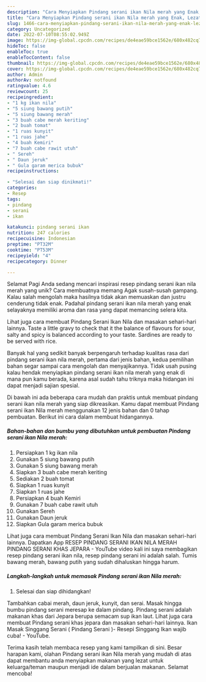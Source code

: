```yaml
---
description: "Cara Menyiapkan Pindang serani ikan Nila merah yang Enak, Lezat"
title: "Cara Menyiapkan Pindang serani ikan Nila merah yang Enak, Lezat"
slug: 1466-cara-menyiapkan-pindang-serani-ikan-nila-merah-yang-enak-lezat
category: Uncategorized
date: 2022-07-10T08:55:02.949Z
image: https://img-global.cpcdn.com/recipes/de4eae59bce1562e/680x482cq70/pindang-serani-ikan-nila-merah-foto-resep-utama.jpg
hideToc: false
enableToc: true
enableTocContent: false
thumbnail: https://img-global.cpcdn.com/recipes/de4eae59bce1562e/680x482cq70/pindang-serani-ikan-nila-merah-foto-resep-utama.jpg
cover: https://img-global.cpcdn.com/recipes/de4eae59bce1562e/680x482cq70/pindang-serani-ikan-nila-merah-foto-resep-utama.jpg
author: Admin
authorAv: notfound
ratingvalue: 4.6
reviewcount: 25
recipeingredient:
- "1 kg ikan nila"
- "5 siung bawang putih"
- "5 siung bawang merah"
- "3 buah cabe merah keriting"
- "2 buah tomat"
- "1 ruas kunyit"
- "1 ruas jahe"
- "4 buah Kemiri"
- "7 buah cabe rawit utuh"
- " Sereh"
- " Daun jeruk"
- " Gula garam merica bubuk"
recipeinstructions:

- "Selesai dan siap dinikmati!"
categories:
- Resep
tags:
- pindang
- serani
- ikan

katakunci: pindang serani ikan 
nutrition: 247 calories
recipecuisine: Indonesian
preptime: "PT32M"
cooktime: "PT53M"
recipeyield: "4"
recipecategory: Dinner

---
```



Selamat Pagi Anda sedang mencari inspirasi resep pindang serani ikan nila merah yang unik? Cara membuatnya memang Agak susah-susah gampang. Kalau salah mengolah maka hasilnya tidak akan memuaskan dan justru cenderung tidak enak. Padahal pindang serani ikan nila merah yang enak selayaknya memiliki aroma dan rasa yang dapat memancing selera kita.


Lihat juga cara membuat Pindang Serani Ikan Nila dan masakan sehari-hari lainnya. Taste a little gravy to check that it the balance of flavours for sour, salty and spicy is balanced according to your taste. Sardines are ready to be served with rice.

Banyak hal yang sedikit banyak berpengaruh terhadap kualitas rasa dari pindang serani ikan nila merah, pertama dari jenis bahan, kedua pemilihan bahan segar sampai cara mengolah dan menyajikannya. Tidak usah pusing kalau hendak menyiapkan pindang serani ikan nila merah yang enak di mana pun kamu berada, karena asal sudah tahu triknya maka hidangan ini dapat menjadi sajian spesial.


Di bawah ini ada beberapa cara mudah dan praktis untuk membuat pindang serani ikan nila merah yang siap dikreasikan. Kamu dapat membuat Pindang serani ikan Nila merah menggunakan 12 jenis bahan dan 0 tahap pembuatan. Berikut ini cara dalam membuat hidangannya.

<!--inarticleads1-->

##### Bahan-bahan dan bumbu yang dibutuhkan untuk pembuatan Pindang serani ikan Nila merah:

1. Persiapkan 1 kg ikan nila
1. Gunakan 5 siung bawang putih
1. Gunakan 5 siung bawang merah
1. Siapkan 3 buah cabe merah keriting
1. Sediakan 2 buah tomat
1. Siapkan 1 ruas kunyit
1. Siapkan 1 ruas jahe
1. Persiapkan 4 buah Kemiri
1. Gunakan 7 buah cabe rawit utuh
1. Gunakan  Sereh
1. Gunakan  Daun jeruk
1. Siapkan  Gula garam merica bubuk


Lihat juga cara membuat Pindang Serani Ikan Nila dan masakan sehari-hari lainnya. Dapatkan App RESEP PINDANG SERANI IKAN NILA MERAH PINDANG SERANI KHAS JEPARA - YouTube video kali ini saya membagikan resep pindang serani ikan nila, resep pindang serani ini adalah salah. Tumis bawang merah, bawang putih yang sudah dihaluskan hingga harum. 

<!--inarticleads2-->

##### Langkah-langkah untuk memasak Pindang serani ikan Nila merah:


1. Selesai dan siap dihidangkan!

Tambahkan cabai merah, daun jeruk, kunyit, dan serai. Masak hingga bumbu pindang serani meresap ke dalam pindang. Pindang serani adalah makanan khas dari Jepara berupa semacam sup ikan laut. Lihat juga cara membuat Pindang serani khas jepara dan masakan sehari-hari lainnya. Ikan Masak Singgang Serani ( Pindang Serani )- Resepi Singgang Ikan wajib cuba! - YouTube. 

Terima kasih telah membaca resep yang kami tampilkan di sini. Besar harapan kami, olahan Pindang serani ikan Nila merah yang mudah di atas dapat membantu anda menyiapkan makanan yang lezat untuk keluarga/teman maupun menjadi ide dalam berjualan makanan. Selamat mencoba!
